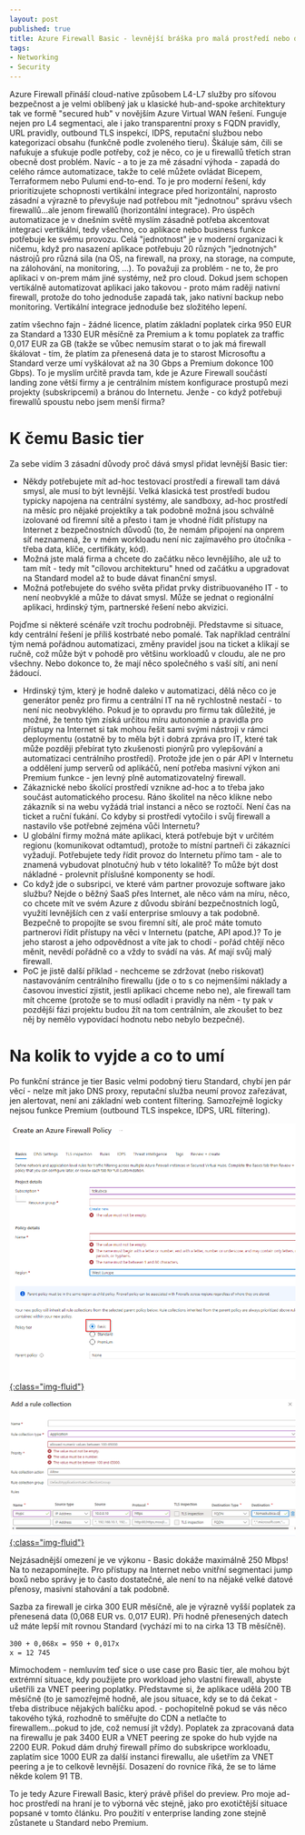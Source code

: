 ```yaml
---
layout: post
published: true
title: Azure Firewall Basic - levnější bráška pro malá prostředí nebo distribuované IT
tags:
- Networking
- Security
---
```

Azure Firewall přináší cloud-native způsobem L4-L7 služby pro síťovou bezpečnost a je velmi oblíbený jak u klasické hub-and-spoke architektury tak ve formě "secured hub" v novějším Azure Virtual WAN řešení. Funguje nejen pro L4 segmentaci, ale i jako transparentní proxy s FQDN pravidly, URL pravidly, outbound TLS inspekcí, IDPS, reputační službou nebo kategorizací obsahu (funkčně podle zvoleného tieru). Škáluje sám, čili se nafukuje a sfukuje podle potřeby, což je něco, co je u firewallů třetích stran obecně dost problém. Navíc - a to je za mě zásadní výhoda - zapadá do celého rámce automatizace, takže to celé můžete ovládat Bicepem, Terraformem nebo Pulumi end-to-end. To je pro moderní řešení, kdy prioritizujete schopnosti vertikální integrace před horizontální, naprosto zásadní a výrazně to převyšuje nad potřebou mít "jednotnou" správu všech firewallů...ale jenom firewallů (horizontální integrace). Pro úspěch automatizace je v dnešním světě myslím zásadně potřeba akcentovat integraci vertikální, tedy všechno, co aplikace nebo business funkce potřebuje ke svému provozu. Celá "jednotnost" je v moderní organizaci k ničemu, když pro nasazení aplikace potřebuju 20 různých "jednotných" nástrojů pro různá sila (na OS, na firewall, na proxy, na storage, na compute, na zálohování, na monitoring, ...). To považuji za problém - ne to, že pro aplikaci v on-prem mám jiné systémy, než pro cloud. Dokud jsem schopen vertikálně automatizovat aplikaci jako takovou - proto mám raději nativní firewall, protože do toho jednoduše zapadá tak, jako nativní backup nebo monitoring. Vertikální integrace jednoduše bez složitého lepení.

zatím všechno fajn - žádné licence, platím základní poplatek cirka 950 EUR za Standard a 1330 EUR měsíčně za Premium a k tomu poplatek za traffic 0,017 EUR za GB (takže se vůbec nemusím starat o to jak má firewall škálovat - tím, že platím za přenesená data je to starost Microsoftu a Standard verze umí vyškálovat až na 30 Gbps a Premium dokonce 100 Gbps). To je myslím určitě pravda tam, kde je Azure Firewall součástí landing zone větší firmy a je centrálním místem konfigurace prostupů mezi projekty (subskripcemi) a bránou do Internetu. Jenže - co když potřebuji firewallů spoustu nebo jsem menší firma?

# K čemu Basic tier
Za sebe vidím 3 zásadní důvody proč dává smysl přidat levnější Basic tier:
- Někdy potřebujete mít ad-hoc testovací prostředí a firewall tam dává smysl, ale musí to být levnější. Velká klasická test prostředí budou typicky napojena na centrální systémy, ale sandboxy, ad-hoc prostředí na měsíc pro nějaké projektíky a tak podobně možná jsou schválně izolované od firemní sítě a přesto i tam je vhodné řídit přístupy na Internet z bezpečnostních důvodů (to, že nemám připojení na onprem síť neznamená, že v mém workloadu není nic zajímavého pro útočníka - třeba data, klíče, certifikáty, kód).
- Možná jste malá firma a chcete do začátku něco levnějšího, ale už to tam mít - tedy mít "cílovou architekturu" hned od začátku a upgradovat na Standard model až to bude dávat finanční smysl.
- Možná potřebujete do svého světa přidat prvky distribuovaného IT - to není neobvyklé a může to dávat smysl. Může se jednat o regionální aplikaci, hrdinský tým, partnerské řešení nebo akvizici.

Pojďme si některé scénáře vzít trochu podrobněji. Představme si situace, kdy centrální řešení je příliš kostrbaté nebo pomalé. Tak například centrální tým nemá pořádnou automatizaci, změny pravidel jsou na ticket a klikají se ručně, což může být v pohodě pro většinu workloadů v cloudu, ale ne pro všechny. Nebo dokonce to, že mají něco společného s vaší sítí, ani není žádoucí.
- Hrdinský tým, který je hodně daleko v automatizaci, dělá něco co je generátor peněz pro firmu a centrální IT na ně rychlostně nestačí - to není nic neobvyklého. Pokud je to opravdu pro firmu tak důležité, je možné, že tento tým získá určitou míru autonomie a pravidla pro přístupy na Internet si tak mohou řešit sami svými nástroji v rámci deploymentu (ostatně by to měla být i dobrá zpráva pro IT, které tak může později přebírat tyto zkušenosti pionýrů pro vylepšování a automatizaci centrálního prostředí). Protože jde jen o pár API v Internetu a oddělení jump serverů od aplikáčů, není potřeba masivní výkon ani Premium funkce - jen levný plně automatizovatelný firewall.
- Zákaznické nebo školící prostředí vznikne ad-hoc a to třeba jako součást automatického procesu. Ráno školitel na něco klikne nebo zákazník si na webu vyžádá trial instanci a něco se roztočí. Není čas na ticket a ruční ťukání. Co kdyby si prostředí vytočilo i svůj firewall a nastavilo vše potřebné zejména vůči Internetu?
- U globální firmy možná máte aplikaci, která potřebuje být v určitém regionu (komunikovat odtamtud), protože to místní partneři či zákazníci vyžadují. Potřebujete tedy řídit provoz do Internetu přímo tam - ale to znamená vybudovat plnotučný hub v této lokalitě? To může být dost nákladné - prolevnit příslušné komponenty se hodí.
- Co když jde o subsripci, ve které vám partner provozuje software jako službu? Nejde o běžný SaaS přes Internet, ale něco vám na míru, něco, co chcete mít ve svém Azure z důvodu sbírání bezpečnostních logů, využití levnějších cen z vaší enterprise smlouvy a tak podobně. Bezpečně to propojíte se svou firemní sítí, ale proč máte tomuto partnerovi řídit přístupy na věci v Internetu (patche, API apod.)? To je jeho starost a jeho odpovědnost a víte jak to chodí - pořád chtějí něco měnit, nevědí pořádně co a vždy to svádí na vás. Ať mají svůj malý firewall.
- PoC je jistě další příklad - nechceme se zdržovat (nebo riskovat) nastavováním centrálního firewallu (jde o to s co nejmenšími náklady a časovou investicí zjistit, jestli aplikaci chceme nebo ne), ale firewall tam mít chceme (protože se to musí odladit i pravidly na něm - ty pak v pozdější fázi projektu budou žít na tom centrálním, ale zkoušet to bez něj by nemělo vypovídací hodnotu nebo nebylo bezpečné).

# Na kolik to vyjde a co to umí
Po funkční stránce je tier Basic velmi podobný tieru Standard, chybí jen pár věcí - nelze mít jako DNS proxy, reputační služba neumí provoz zařezávat, jen alertovat, není ani základní web content filtering. Samozřejmě logicky nejsou funkce Premium (outbound TLS inspekce, IDPS, URL filtering).

[![](/images/2022/2022-10-05-09-51-11.png){:class="img-fluid"}](/images/2022/2022-10-05-09-51-11.png)

[![](/images/2022/2022-10-05-09-51-59.png){:class="img-fluid"}](/images/2022/2022-10-05-09-51-59.png)

Nejzásadnější omezení je ve výkonu - Basic dokáže maximálně 250 Mbps! Na to nezapomínejte. Pro přístupy na Internet nebo vnitřní segmentaci jump boxů nebo správy je to často dostatečné, ale není to na nějaké velké datové přenosy, masivní stahování a tak podobně.

Sazba za firewall je cirka 300 EUR měsíčně, ale je výrazně vyšší poplatek za přenesená data (0,068 EUR vs. 0,017 EUR). Při hodně přenesených datech už máte lepší mít rovnou Standard (vychází mi to na cirka 13 TB měsíčně).

```
300 + 0,068x = 950 + 0,017x
x = 12 745
```

Mimochodem - nemluvím teď sice o use case pro Basic tier, ale mohou být extrémní situace, kdy použijete pro workload jeho vlastní firewall, abyste ušetřili za VNET peering poplatky. Představme si, že aplikace udělá 200 TB měsíčně (to je samozřejmě hodně, ale jsou situace, kdy se to dá čekat - třeba distribuce nějakých balíčku apod. - pochopitelně pokud se vás něco takového týká, rozhodně to směřujte do CDN a netlačte to firewallem...pokud to jde, což nemusí jít vždy). Poplatek za zpracovaná data na firewallu je pak 3400 EUR a VNET peering ze spoke do hub vyjde na 2200 EUR. Pokud dám druhý firewall přímo do subskripce workloadu, zaplatím sice 1000 EUR za další instanci firewallu, ale ušetřím za VNET peering a je to celkově levnější. Dosazení do rovnice říká, že se to láme někde kolem 91 TB.


To je tedy Azure Firewall Basic, který právě přišel do preview. Pro moje ad-hoc prostředí na hraní je to výborná věc stejně, jako pro exotičtější situace popsané v tomto článku. Pro použití v enterprise landing zone stejně zůstanete u Standard nebo Premium. 


